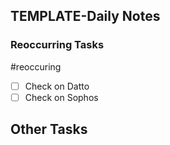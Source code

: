 ## TEMPLATE-Daily Notes

### Reoccurring Tasks

#reoccuring

- [ ] Check on Datto
- [ ] Check on Sophos

## Other Tasks
